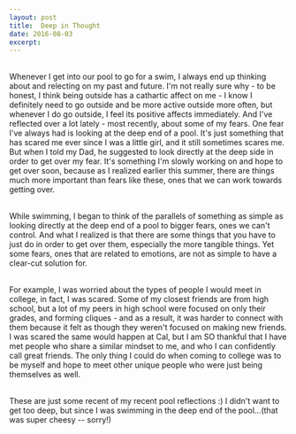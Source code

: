 ```yaml
---
layout: post
title:  Deep in Thought
date: 2016-08-03
excerpt: 
---
```


<p class="paragraph"> 
<br>
Whenever I get into our pool to go for a swim, I always end up thinking about and relecting on my past and future. I'm not really sure why - to be honest, I think being outside has a cathartic affect on me - I know I definitely need to go outside and be more active outside more often, but whenever I do go outside, I feel its positive affects immediately. And I've reflected over a lot lately - most recently, about some of my fears. One fear I've always had is looking at the deep end of a pool. It's just something that has scared me ever since I was a little girl, and it still sometimes scares me. But when I told my Dad, he suggested to look directly at the deep side in order to get over my fear. It's something I'm slowly working on and hope to get over soon, because as I realized earlier this summer, there are things much more important than fears like these, ones that we can work towards getting over. <br><br>

While swimming, I began to think of the parallels of something as simple as looking directly at the deep end of a pool to bigger fears, ones we can't control. And what I realized is that there are some things that you have to just do in order to get over them, especially the more tangible things. Yet some fears, ones that are related to emotions, are not as simple to have a clear-cut solution for. <br><br>

For example, I was worried about the types of people I would meet in college, in fact, I was scared. Some of my closest friends are from high school, but a lot of my peers in high school were focused on only their grades, and forming cliques - and as a result, it was harder to connect with them because it felt as though they weren't focused on making new friends. I was scared the same would happen at Cal, but I am SO thankful that I have met people who share a similar mindset to me, and who I can confidently call great friends. The only thing I could do when coming to college was to be myself and hope to meet other unique people who were just being themselves as well. <br><br>

These are just some recent of my recent pool reflections :) I didn't want to get too deep, but since I was swimming in the deep end of the pool...(that was super cheesy -- sorry!)<br><br><br>
